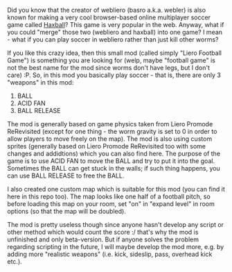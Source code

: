 Did you know that the creator of webliero (basro a.k.a. webler) is also known for making a very cool browser-based online multiplayer soccer game called [Haxball](https://www.haxball.com/)? This game is very popular in the web. Anyway, what if you could "merge" those two (webliero and haxball) into one game? I mean - what if you can play soccer in webliero rather than just kill other worms?

If you like this crazy idea, then this small mod (called simply "Liero Football Game") is something you are looking for (welp, maybe "football game" is not the best name for the mod since worms don't have legs, but I don't care) :P. So, in this mod you basically play soccer - that is, there are only 3 "weapons" in this mod:

1) BALL
2) ACID FAN
3) BALL RELEASE

The mod is generally based on game physics taken from Liero Promode ReRevisited (except for one thing - the worm gravity is set to 0 in order to allow players to move freely on the map). The mod is also using custom sprites (generally based on Liero Promode ReRevisited too with some changes and addidtions) which you can also find here. The purpose of the game is to use ACID FAN to move the BALL and try to put it into the goal. Sometimes the BALL can get stuck in the walls; if such thing happens, you can use BALL RELEASE to free the BALL.

I also created one custom map which is suitable for this mod (you can find it here in this repo too). The map looks like one half of a football pitch, so before loading this map on your room, set "on" in "expand level" in room options (so that the map will be doubled).

The mod is pretty useless though since anyone hasn't develop any script or other method which would count the score :/ that's why the mod is unfinished and only beta-version. But if anyone solves the problem regarding scripting in the future, I will maybe develop the mod more, e.g. by adding more "realistic weapons" (i.e. kick, sideslip, pass, overhead kick etc.).
